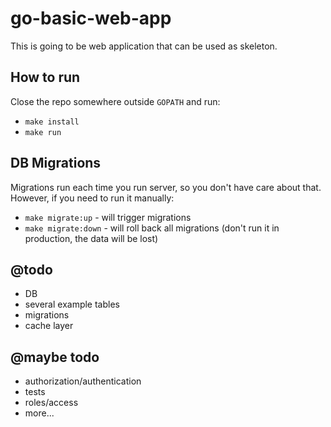 # go-basic-web-app
This is going to be web application that can be used as skeleton.

## How to run
Close the repo somewhere outside `GOPATH` and run:
- `make install`
- `make run`

## DB Migrations
Migrations run each time you run server, so you don't have care about that. However,
if you need to run it manually:
- `make migrate:up` - will trigger migrations
- `make migrate:down` - will roll back all migrations (don't run it in production, the data will be lost)

## @todo
- DB
 - several example tables
 - migrations
- cache layer
## @maybe todo
- authorization/authentication
- tests
- roles/access
- more...
